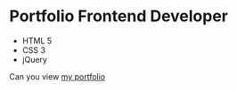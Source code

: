 # Portfolio Frontend Developer
- HTML 5
- CSS 3
- jQuery

Can you view [my portfolio](https://ilya-stoyanov.github.io/portfolio/)
